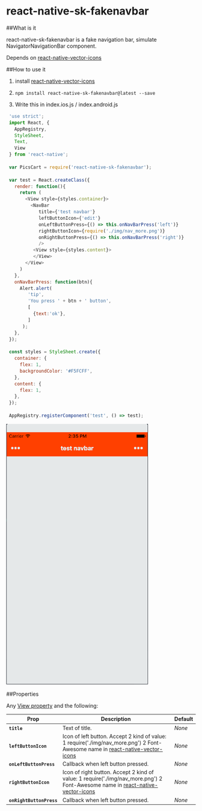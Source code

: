 # react-native-sk-fakenavbar

##What is it

react-native-sk-fakenavbar is a fake navigation bar, simulate NavigatorNavigationBar component.

Depends on [react-native-vector-icons](https://github.com/oblador/react-native-vector-icons)

##How to use it

1. install [react-native-vector-icons](https://github.com/oblador/react-native-vector-icons#install)

2. `npm install react-native-sk-fakenavbar@latest --save`

3. Write this in index.ios.js / index.android.js

```javascript
 'use strict';
 import React, {
   AppRegistry,
   StyleSheet,
   Text,
   View
 } from 'react-native';

 var PicsCart = require('react-native-sk-fakenavbar');

 var test = React.createClass({
   render: function(){
     return (
       <View style={styles.container}>
         <NavBar
            title={'test navbar'}
            leftButtonIcon={'edit'}
            onLeftButtonPress={() => this.onNavBarPress('left')}
            rightButtonIcon={require('./img/nav_more.png')}
            onRightButtonPress={() => this.onNavBarPress('right')}
            />
          <View style={styles.content}>
          </View>
       </View>
     )
   },
   onNavBarPress: function(btn){
     Alert.alert(
        'tip',
        'You press ' + btn + ' button',
        [
          {text:'ok'},
        ]
      );
   },
 });

 const styles = StyleSheet.create({
   container: {
     flex: 1,
     backgroundColor: '#F5FCFF',
   },
   content: {
     flex: 1,
   },
 });

 AppRegistry.registerComponent('test', () => test);

```
![](https://raw.githubusercontent.com/shigebeyond/react-native-sk-fakenavbar/master/demo.gif)

##Properties

Any [View property](http://facebook.github.io/react-native/docs/view.html) and the following:

| Prop | Description | Default |
|---|---|---|
|**`title`**|Text of title. |*None*|
|**`leftButtonIcon`**|Icon of left button. Accept 2 kind of value: 1 require('./img/nav_more.png') 2 Font-Awesome name in [react-native-vector-icons](https://github.com/oblador/react-native-vector-icons) |*None*|
|**`onLeftButtonPress`**|Callback when left button pressed. |*None*|
|**`rightButtonIcon`**|Icon of right button. Accept 2 kind of value: 1 require('./img/nav_more.png') 2 Font-Awesome name in [react-native-vector-icons](https://github.com/oblador/react-native-vector-icons) |*None*|
|**`onRightButtonPress`**|Callback when left button pressed. |*None*|
